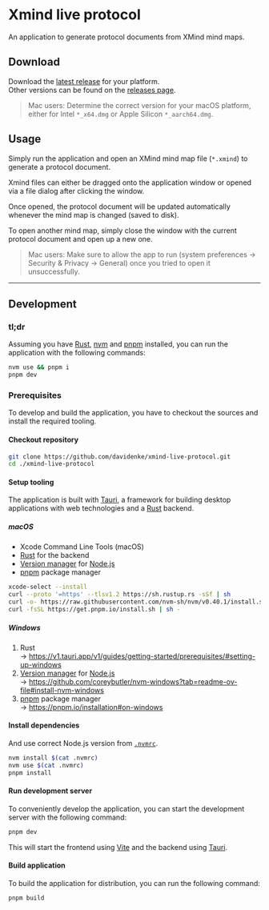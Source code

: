 # Xmind live protocol

An application to generate protocol documents from XMind mind maps.

## Download

Download the [latest release](https://github.com/davidenke/xmind-live-protocol/releases/latest/) for your platform.\
Other versions can be found on the [releases page](https://github.com/davidenke/xmind-live-protocol/releases/).

> Mac users: Determine the correct version for your macOS platform, either for Intel `*_x64.dmg` or Apple Silicon `*_aarch64.dmg`.

## Usage

Simply run the application and open an XMind mind map file (`*.xmind`) to generate a protocol document.

Xmind files can either be dragged onto the application window or opened via a file dialog after clicking the window.

Once opened, the protocol document will be updated automatically whenever the mind map is changed (saved to disk).

To open another mind map, simply close the window with the current protocol document and open up a new one.

> Mac users: Make sure to allow the app to run (system preferences → Security & Privacy → General) once you tried to open it unsuccessfully.

---

## Development

### tl;dr

Assuming you have [Rust], [nvm][nvm-nix] and [pnpm] installed, you can run the application with the following commands:

```bash
nvm use && pnpm i
pnpm dev
```

### Prerequisites

To develop and build the application, you have to checkout the sources and install the required tooling.

#### Checkout repository

```bash
git clone https://github.com/davidenke/xmind-live-protocol.git
cd ./xmind-live-protocol
```

#### Setup tooling

The application is built with [Tauri], a framework for building desktop applications with web technologies and a [Rust] backend.

##### macOS

- Xcode Command Line Tools (macOS)
- [Rust] for the backend
- [Version manager][nvm-nix] for [Node.js]
- [pnpm] package manager

```bash
xcode-select --install
curl --proto '=https' --tlsv1.2 https://sh.rustup.rs -sSf | sh
curl -o- https://raw.githubusercontent.com/nvm-sh/nvm/v0.40.1/install.sh | bash
curl -fsSL https://get.pnpm.io/install.sh | sh -
```

##### Windows

1. Rust\
   → https://v1.tauri.app/v1/guides/getting-started/prerequisites/#setting-up-windows
1. [Version manager][nvm-win] for [Node.js]\
   → https://github.com/coreybutler/nvm-windows?tab=readme-ov-file#install-nvm-windows
1. [pnpm] package manager\
   → https://pnpm.io/installation#on-windows

#### Install dependencies

And use correct Node.js version from [`.nvmrc`](./.nvmrc).

```bash
nvm install $(cat .nvmrc)
nvm use $(cat .nvmrc)
pnpm install
```

#### Run development server

To conveniently develop the application, you can start the development server with the following command:

```bash
pnpm dev
```

This will start the frontend using [Vite] and the backend using [Tauri].

#### Build application

To build the application for distribution, you can run the following command:

```bash
pnpm build
```

[Rust]: https://www.rust-lang.org/
[pnpm]: https://pnpm.io/
[Tauri]: https://tauri.app/
[Vite]: https://vitejs.dev/
[Node.js]: https://nodejs.org/
[nvm-nix]: https://github.com/nvm-sh/nvm
[nvm-win]: https://github.com/coreybutler/nvm-windows

